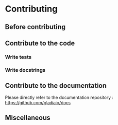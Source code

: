 # Contributing

## Before contributing

## Contribute to the code

### Write tests

### Write docstrings

## Contribute to the documentation

Please directly refer to the documentation repository : <a href="https://github.com/gladiaio/docs/" target="_blank">https://github.com/gladiaio/docs</a>

## Miscellaneous